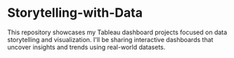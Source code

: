 # Storytelling-with-Data
This repository showcases my Tableau dashboard projects focused on data storytelling and visualization.  I'll be sharing interactive dashboards that uncover insights and trends using real-world datasets.
